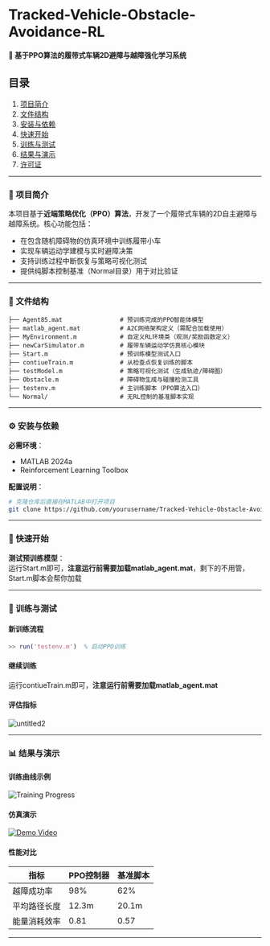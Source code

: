 # Tracked-Vehicle-Obstacle-Avoidance-RL  
**🚀 基于PPO算法的履带式车辆2D避障与越障强化学习系统**  


## 目录  
1. [项目简介](#项目简介)  
2. [文件结构](#文件结构)  
3. [安装与依赖](#安装与依赖)  
4. [快速开始](#快速开始)  
5. [训练与测试](#训练与测试)  
6. [结果与演示](#结果与演示)  
7. [许可证](#许可证)  

---

### 📌 项目简介  
本项目基于**近端策略优化（PPO）算法**，开发了一个履带式车辆的2D自主避障与越障系统。核心功能包括：  
- 在包含随机障碍物的仿真环境中训练履带小车  
- 实现车辆运动学建模与实时避障决策  
- 支持训练过程中断恢复与策略可视化测试  
- 提供纯脚本控制基准（Normal目录）用于对比验证  

---

### 📁 文件结构  
```  
├── Agent85.mat                # 预训练完成的PPO智能体模型  
├── matlab_agent.mat           # A2C网络架构定义（需配合加载使用）  
├── MyEnvironment.m            # 自定义RL环境类（观测/奖励函数定义）  
├── newCarSimulator.m          # 履带车辆运动学仿真核心模块  
├── Start.m                    # 预训练模型测试入口  
├── contiueTrain.m             # 从检查点恢复训练的脚本  
├── testModel.m                # 策略可视化测试（生成轨迹/障碍图）  
├── Obstacle.m                 # 障碍物生成与碰撞检测工具  
├── testenv.m                  # 主训练脚本（PPO算法入口）  
└── Normal/                    # 无RL控制的基准脚本实现  
```  

---

### ⚙️ 安装与依赖  
**必需环境**：  
- MATLAB 2024a  
- Reinforcement Learning Toolbox  

**配置说明**：  
```bash  
# 克隆仓库后直接在MATLAB中打开项目  
git clone https://github.com/yourusername/Tracked-Vehicle-Obstacle-Avoidance-RL.git  
```  

---

### 🚦 快速开始  
**测试预训练模型**：  
运行Start.m即可，**注意运行前需要加载matlab_agent.mat**，剩下的不用管，Start.m脚本会帮你加载

---

### 🧠 训练与测试  
#### 新训练流程  
```matlab  
>> run('testenv.m')  % 启动PPO训练  
```  

#### 继续训练  
运行contiueTrain.m即可，**注意运行前需要加载matlab_agent.mat**
#### 评估指标  
![untitled2](https://github.com/user-attachments/assets/4cc7c427-4a68-42cb-89c6-5b4a18ed8e3d)


---

### 📊 结果与演示  
#### 训练曲线示例  
![Training Progress](path/to/your_training_curve.png)  

#### 仿真演示  
<!-- 用户可插入GIF或视频链接 -->  
[![Demo Video](path/to/thumbnail.jpg)](https://youtube.com/demo_link)  

#### 性能对比  
| 指标               | PPO控制器 | 基准脚本 |  
|--------------------|-----------|----------|  
| 越障成功率         | 98%       | 62%      |  
| 平均路径长度       | 12.3m     | 20.1m    |  
| 能量消耗效率       | 0.81      | 0.57     |  

---
